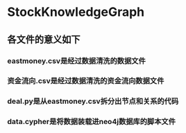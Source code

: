 # StockKnowledgeGraph
## 各文件的意义如下
### eastmoney.csv是经过数据清洗的数据文件
### 资金流向.csv是经过数据清洗的资金流向数据文件
### deal.py是从eastmoney.csv拆分出节点和关系的代码
### data.cypher是将数据装载进neo4j数据库的脚本文件
